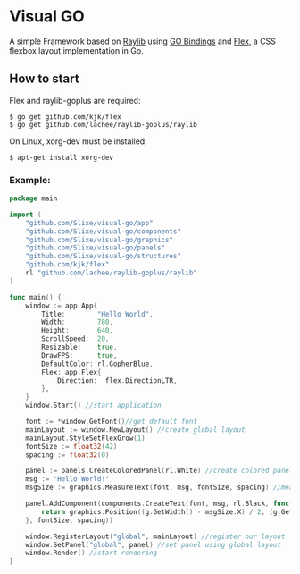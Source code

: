 # Visual GO

A simple Framework based on [Raylib](https://www.raylib.com/) using [GO Bindings](https://github.com/Lachee/raylib-goplus) and [Flex](https://github.com/kjk/flex), a CSS flexbox layout implementation in Go.

## How to start
Flex and raylib-goplus are required:
```
$ go get github.com/kjk/flex
$ go get github.com/lachee/raylib-goplus/raylib
```

On Linux, xorg-dev must be installed:
```
$ apt-get install xorg-dev
```

### Example:
```go
package main

import (
	"github.com/Slixe/visual-go/app"
	"github.com/Slixe/visual-go/components"
	"github.com/Slixe/visual-go/graphics"
	"github.com/Slixe/visual-go/panels"
	"github.com/Slixe/visual-go/structures"
	"github.com/kjk/flex"
	rl "github.com/lachee/raylib-goplus/raylib"
)

func main() {
	window := app.App{
		Title:        "Hello World",
		Width:        780,
		Height:       640,
		ScrollSpeed:  20,
		Resizable:    true,
		DrawFPS:      true,
		DefaultColor: rl.GopherBlue,
		Flex: app.Flex{
			Direction:  flex.DirectionLTR,
		},
	}
	window.Start() //start application

	font := *window.GetFont()//get default font
	mainLayout := window.NewLayout() //create global layout
	mainLayout.StyleSetFlexGrow(1)
	fontSize := float32(42)
	spacing := float32(0)

	panel := panels.CreateColoredPanel(rl.White) //create colored panel
	msg := "Hello World!"
	msgSize := graphics.MeasureText(font, msg, fontSize, spacing) //measure text size

	panel.AddComponent(components.CreateText(font, msg, rl.Black, func(g structures.IGraphics, app structures.IApp) structures.Vector4f {
		return graphics.Position((g.GetWidth() - msgSize.X) / 2, (g.GetHeight() - msgSize.Y) / 2, msgSize.X, msgSize.Y)
	}, fontSize, spacing))

	window.RegisterLayout("global", mainLayout) //register our layout
	window.SetPanel("global", panel) //set panel using global layout
	window.Render() //start rendering
}
```
